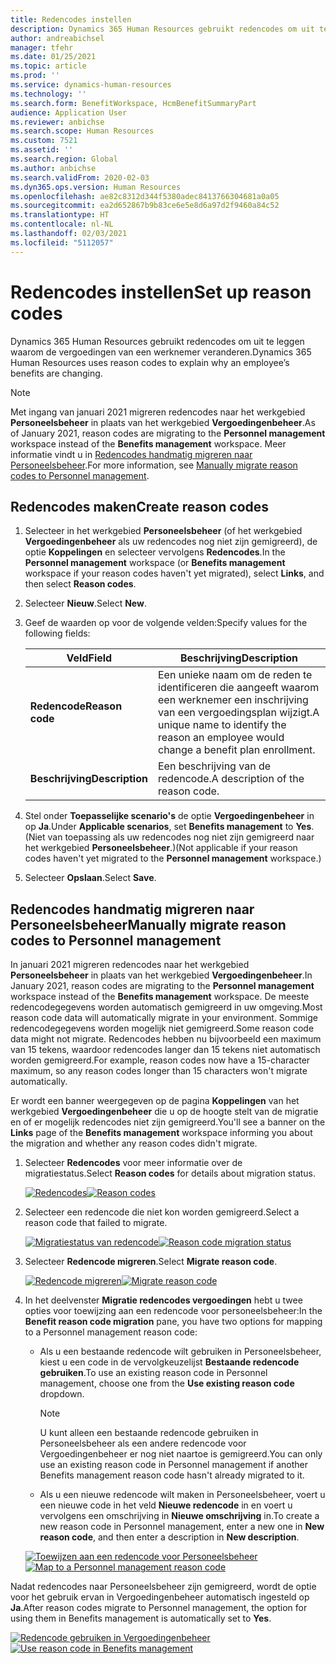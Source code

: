 ```yaml
---
title: Redencodes instellen
description: Dynamics 365 Human Resources gebruikt redencodes om uit te leggen waarom de vergoedingen van een werknemer veranderen.
author: andreabichsel
manager: tfehr
ms.date: 01/25/2021
ms.topic: article
ms.prod: ''
ms.service: dynamics-human-resources
ms.technology: ''
ms.search.form: BenefitWorkspace, HcmBenefitSummaryPart
audience: Application User
ms.reviewer: anbichse
ms.search.scope: Human Resources
ms.custom: 7521
ms.assetid: ''
ms.search.region: Global
ms.author: anbichse
ms.search.validFrom: 2020-02-03
ms.dyn365.ops.version: Human Resources
ms.openlocfilehash: ae82c8312d344f5380adec8413766304681a0a05
ms.sourcegitcommit: ea2d652867b9b83ce6e5e8d6a97d2f9460a84c52
ms.translationtype: HT
ms.contentlocale: nl-NL
ms.lasthandoff: 02/03/2021
ms.locfileid: "5112057"
---
```

# <a name="set-up-reason-codes"></a><span data-ttu-id="06ae5-103">Redencodes instellen</span><span class="sxs-lookup"><span data-stu-id="06ae5-103">Set up reason codes</span></span>

<span data-ttu-id="06ae5-104">Dynamics 365 Human Resources gebruikt redencodes om uit te leggen waarom de vergoedingen van een werknemer veranderen.</span><span class="sxs-lookup"><span data-stu-id="06ae5-104">Dynamics 365 Human Resources uses reason codes to explain why an employee’s benefits are changing.</span></span>

> [!NOTE]
> <span data-ttu-id="06ae5-105">Met ingang van januari 2021 migreren redencodes naar het werkgebied **Personeelsbeheer** in plaats van het werkgebied **Vergoedingenbeheer**.</span><span class="sxs-lookup"><span data-stu-id="06ae5-105">As of January 2021, reason codes are migrating to the **Personnel management** workspace instead of the **Benefits management** workspace.</span></span> <span data-ttu-id="06ae5-106">Meer informatie vindt u in [Redencodes handmatig migreren naar Personeelsbeheer](hr-benefits-setup-reason-codes.md#manually-migrate-reason-codes-to-personnel-management).</span><span class="sxs-lookup"><span data-stu-id="06ae5-106">For more information, see [Manually migrate reason codes to Personnel management](hr-benefits-setup-reason-codes.md#manually-migrate-reason-codes-to-personnel-management).</span></span>

## <a name="create-reason-codes"></a><span data-ttu-id="06ae5-107">Redencodes maken</span><span class="sxs-lookup"><span data-stu-id="06ae5-107">Create reason codes</span></span>

1. <span data-ttu-id="06ae5-108">Selecteer in het werkgebied **Personeelsbeheer** (of het werkgebied **Vergoedingenbeheer** als uw redencodes nog niet zijn gemigreerd), de optie **Koppelingen** en selecteer vervolgens **Redencodes**.</span><span class="sxs-lookup"><span data-stu-id="06ae5-108">In the **Personnel management** workspace (or **Benefits management** workspace if your reason codes haven't yet migrated), select **Links**, and then select **Reason codes**.</span></span>

2. <span data-ttu-id="06ae5-109">Selecteer **Nieuw**.</span><span class="sxs-lookup"><span data-stu-id="06ae5-109">Select **New**.</span></span>

3. <span data-ttu-id="06ae5-110">Geef de waarden op voor de volgende velden:</span><span class="sxs-lookup"><span data-stu-id="06ae5-110">Specify values for the following fields:</span></span>

   | <span data-ttu-id="06ae5-111">Veld</span><span class="sxs-lookup"><span data-stu-id="06ae5-111">Field</span></span> | <span data-ttu-id="06ae5-112">Beschrijving</span><span class="sxs-lookup"><span data-stu-id="06ae5-112">Description</span></span> |
   | --- | --- |
   | <span data-ttu-id="06ae5-113">**Redencode**</span><span class="sxs-lookup"><span data-stu-id="06ae5-113">**Reason code**</span></span> | <span data-ttu-id="06ae5-114">Een unieke naam om de reden te identificeren die aangeeft waarom een werknemer een inschrijving van een vergoedingsplan wijzigt.</span><span class="sxs-lookup"><span data-stu-id="06ae5-114">A unique name to identify the reason an employee would change a benefit plan enrollment.</span></span> |
   | <span data-ttu-id="06ae5-115">**Beschrijving**</span><span class="sxs-lookup"><span data-stu-id="06ae5-115">**Description**</span></span> | <span data-ttu-id="06ae5-116">Een beschrijving van de redencode.</span><span class="sxs-lookup"><span data-stu-id="06ae5-116">A description of the reason code.</span></span> |

4. <span data-ttu-id="06ae5-117">Stel onder **Toepasselijke scenario's** de optie **Vergoedingenbeheer** in op **Ja**.</span><span class="sxs-lookup"><span data-stu-id="06ae5-117">Under **Applicable scenarios**, set **Benefits management** to **Yes**.</span></span> <span data-ttu-id="06ae5-118">(Niet van toepassing als uw redencodes nog niet zijn gemigreerd naar het werkgebied **Personeelsbeheer**.)</span><span class="sxs-lookup"><span data-stu-id="06ae5-118">(Not applicable if your reason codes haven't yet migrated to the **Personnel management** workspace.)</span></span>

5. <span data-ttu-id="06ae5-119">Selecteer **Opslaan**.</span><span class="sxs-lookup"><span data-stu-id="06ae5-119">Select **Save**.</span></span>

## <a name="manually-migrate-reason-codes-to-personnel-management"></a><span data-ttu-id="06ae5-120">Redencodes handmatig migreren naar Personeelsbeheer</span><span class="sxs-lookup"><span data-stu-id="06ae5-120">Manually migrate reason codes to Personnel management</span></span>

<span data-ttu-id="06ae5-121">In januari 2021 migreren redencodes naar het werkgebied **Personeelsbeheer** in plaats van het werkgebied **Vergoedingenbeheer**.</span><span class="sxs-lookup"><span data-stu-id="06ae5-121">In January 2021, reason codes are migrating to the **Personnel management** workspace instead of the **Benefits management** workspace.</span></span> <span data-ttu-id="06ae5-122">De meeste redencodegegevens worden automatisch gemigreerd in uw omgeving.</span><span class="sxs-lookup"><span data-stu-id="06ae5-122">Most reason code data will automatically migrate in your environment.</span></span> <span data-ttu-id="06ae5-123">Sommige redencodegegevens worden mogelijk niet gemigreerd.</span><span class="sxs-lookup"><span data-stu-id="06ae5-123">Some reason code data might not migrate.</span></span> <span data-ttu-id="06ae5-124">Redencodes hebben nu bijvoorbeeld een maximum van 15 tekens, waardoor redencodes langer dan 15 tekens niet automatisch worden gemigreerd.</span><span class="sxs-lookup"><span data-stu-id="06ae5-124">For example, reason codes now have a 15-character maximum, so any reason codes longer than 15 characters won't migrate automatically.</span></span>

<span data-ttu-id="06ae5-125">Er wordt een banner weergegeven op de pagina **Koppelingen** van het werkgebied **Vergoedingenbeheer** die u op de hoogte stelt van de migratie en of er mogelijk redencodes niet zijn gemigreerd.</span><span class="sxs-lookup"><span data-stu-id="06ae5-125">You'll see a banner on the **Links** page of the **Benefits management** workspace informing you about the migration and whether any reason codes didn't migrate.</span></span>

1. <span data-ttu-id="06ae5-126">Selecteer **Redencodes** voor meer informatie over de migratiestatus.</span><span class="sxs-lookup"><span data-stu-id="06ae5-126">Select **Reason codes** for details about migration status.</span></span>

   <span data-ttu-id="06ae5-127">[![Redencodes](./media/hr-benefits-setup-reason-codes-link.png)](./media/hr-benefits-setup-reason-codes-link.png)</span><span class="sxs-lookup"><span data-stu-id="06ae5-127">[![Reason codes](./media/hr-benefits-setup-reason-codes-link.png)](./media/hr-benefits-setup-reason-codes-link.png)</span></span>

2. <span data-ttu-id="06ae5-128">Selecteer een redencode die niet kon worden gemigreerd.</span><span class="sxs-lookup"><span data-stu-id="06ae5-128">Select a reason code that failed to migrate.</span></span>

   <span data-ttu-id="06ae5-129">[![Migratiestatus van redencode](./media/hr-benefits-setup-reason-codes-status.png)](./media/hr-benefits-setup-reason-codes-status.png)</span><span class="sxs-lookup"><span data-stu-id="06ae5-129">[![Reason code migration status](./media/hr-benefits-setup-reason-codes-status.png)](./media/hr-benefits-setup-reason-codes-status.png)</span></span>

3. <span data-ttu-id="06ae5-130">Selecteer **Redencode migreren**.</span><span class="sxs-lookup"><span data-stu-id="06ae5-130">Select **Migrate reason code**.</span></span>

   <span data-ttu-id="06ae5-131">[![Redencode migreren](./media/hr-benefits-setup-reason-codes-migrate.png)](./media/hr-benefits-setup-reason-codes-migrate.png)</span><span class="sxs-lookup"><span data-stu-id="06ae5-131">[![Migrate reason code](./media/hr-benefits-setup-reason-codes-migrate.png)](./media/hr-benefits-setup-reason-codes-migrate.png)</span></span>

4. <span data-ttu-id="06ae5-132">In het deelvenster **Migratie redencodes vergoedingen** hebt u twee opties voor toewijzing aan een redencode voor personeelsbeheer:</span><span class="sxs-lookup"><span data-stu-id="06ae5-132">In the **Benefit reason code migration** pane, you have two options for mapping to a Personnel management reason code:</span></span>

   - <span data-ttu-id="06ae5-133">Als u een bestaande redencode wilt gebruiken in Personeelsbeheer, kiest u een code in de vervolgkeuzelijst **Bestaande redencode gebruiken**.</span><span class="sxs-lookup"><span data-stu-id="06ae5-133">To use an existing reason code in Personnel management, choose one from the **Use existing reason code** dropdown.</span></span>
     > [!NOTE]
     > <span data-ttu-id="06ae5-134">U kunt alleen een bestaande redencode gebruiken in Personeelsbeheer als een andere redencode voor Vergoedingenbeheer er nog niet naartoe is gemigreerd.</span><span class="sxs-lookup"><span data-stu-id="06ae5-134">You can only use an existing reason code in Personnel management if another Benefits management reason code hasn't already migrated to it.</span></span>
   - <span data-ttu-id="06ae5-135">Als u een nieuwe redencode wilt maken in Personeelsbeheer, voert u een nieuwe code in het veld **Nieuwe redencode** in en voert u vervolgens een omschrijving in **Nieuwe omschrijving** in.</span><span class="sxs-lookup"><span data-stu-id="06ae5-135">To create a new reason code in Personnel management, enter a new one in **New reason code**, and then enter a description in **New description**.</span></span>

   <span data-ttu-id="06ae5-136">[![Toewijzen aan een redencode voor Personeelsbeheer](./media/hr-benefits-setup-reason-codes-mapping.png)](./media/hr-benefits-setup-reason-codes-mapping.png)</span><span class="sxs-lookup"><span data-stu-id="06ae5-136">[![Map to a Personnel management reason code](./media/hr-benefits-setup-reason-codes-mapping.png)](./media/hr-benefits-setup-reason-codes-mapping.png)</span></span>

<span data-ttu-id="06ae5-137">Nadat redencodes naar Personeelsbeheer zijn gemigreerd, wordt de optie voor het gebruik ervan in Vergoedingenbeheer automatisch ingesteld op **Ja**.</span><span class="sxs-lookup"><span data-stu-id="06ae5-137">After reason codes migrate to Personnel management, the option for using them in Benefits management is automatically set to **Yes**.</span></span>

<span data-ttu-id="06ae5-138">[![Redencode gebruiken in Vergoedingenbeheer](./media/hr-benefits-setup-reason-codes-use.png)](./media/hr-benefits-setup-reason-codes-use.png)</span><span class="sxs-lookup"><span data-stu-id="06ae5-138">[![Use reason code in Benefits management](./media/hr-benefits-setup-reason-codes-use.png)](./media/hr-benefits-setup-reason-codes-use.png)</span></span>